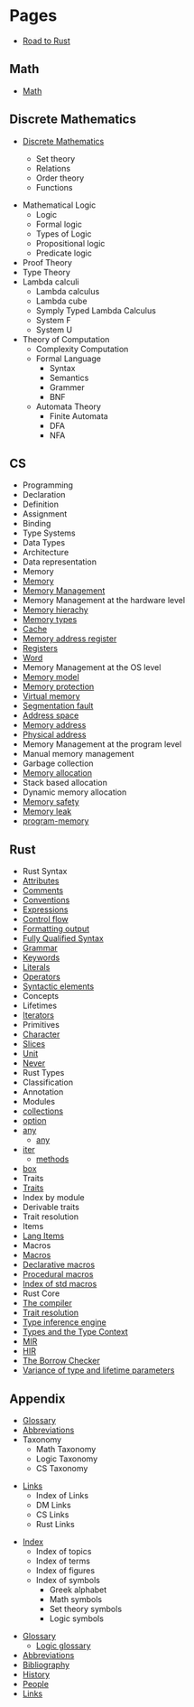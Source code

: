 # Pages

- [Road to Rust](./README.md)


## Math
- [Math](./math/README.md)

## Discrete Mathematics
- [Discrete Mathematics](./dm/README.md)


  - Set theory
  - Relations
  - Order theory
  - Functions
* Mathematical Logic
  - Logic
  - Formal logic
  - Types of Logic
  - Propositional logic
  - Predicate logic
* Proof Theory
* Type Theory
* Lambda calculi
  - Lambda calculus
  - Lambda cube
  - Symply Typed Lambda Calculus
  - System F
  - System U
* Theory of Computation
  * Complexity Computation
  * Formal Language
    - Syntax
    - Semantics
    - Grammer
    - BNF
  * Automata Theory
    - Finite Automata
    - DFA
    - NFA


## CS
- Programming
- Declaration
- Definition
- Assignment
- Binding
- Type Systems
- Data Types
- Architecture
- Data representation
- Memory
- [Memory](./cs/memory/README.md)
- [Memory Management](./cs/memory/memory-management-levels.md)
- Memory Management at the hardware level
- [Memory hierachy](cs/memory/memory-hierarchy.md)
- [Memory types](cs/memory/memory-types.md)
- [Cache](cs/memory/cache.md)
- [Memory address register](cs/memory/mar.md)
- [Registers](cs/memory/registers.md)
- [Word](cs/memory/word.md)
- Memory Management at the OS level
- [Memory model](cs/memory/memory-model.md)
- [Memory protection](cs/memory/memory-protection.md)
- [Virtual memory](cs/memory/virtual-memory.md)
- [Segmentation fault](cs/memory/segmentation-fault.md)
- [Address space](cs/memory/address-space.md)
- [Memory address](cs/memory/memory-address.md)
- [Physical address](cs/memory/physical-address.md)
- Memory Management at the program level
- Manual memory management
- Garbage collection
- [Memory allocation](cs/memory/memory-allocation.md)
- Stack based allocation
- Dynamic memory allocation
- [Memory safety](cs/memory/memory-safety.md)
- [Memory leak](cs/memory/memory-leak.md)
- [program-memory](cs/memory/program-memory.md)


## Rust
  - Rust Syntax
  - [Attributes](./rust/syntax/attributes.md)
  - [Comments](./rust/syntax/comments.md)
  - [Conventions](./rust/syntax/conventions.md)
  - [Expressions](./rust/syntax/expressions.md)
  - [Control flow](./rust/syntax/control-flow.md)
  - [Formatting output](./rust/syntax/format.md)
  - [Fully Qualified Syntax](./rust/syntax/fully-qualified-syntax.md)
  - [Grammar](./rust/syntax/grammar.md)
  - [Keywords](./rust/syntax/keywords.md)
  - [Literals](./rust/syntax/literals.md)
  - [Operators](./rust/syntax/operators.md)
  - [Syntactic elements](./rust/syntax/syntactic-elements.md)
  - Concepts
  - Lifetimes
  - [Iterators](./rust/concepts/iterators/iterators.md)
  - Primitives
  - [Character](./rust/primitives/char/char.md)
  - [Slices](./rust/primitives/slice/slice.md)
  - [Unit](./rust/primitives/unit/unit.md)
  - [Never](./rust/primitives/never/never.md)
  - Rust Types
  - Classification
  - Annotation
  - Modules
  - [collections](./rust/modules/collections/README.md)
  - [option](./rust/modules/option/README.md)
  - [any](./rust/modules/any/any.md)
    - [any](./rust/modules/any/any-trait.md)
  - [iter](./rust/modules/iter/README.md)
    - [methods](./rust/modules/iter/methods-all.md)
  - [box](./rust/modules/boxed/box.md)
  - Traits
  - [Traits](./rust/traits/README.md)
  - Index by module
  - Derivable traits
  - Trait resolution
  - Items
  - [Lang Items](./rust/items/README.md)
  - Macros
  - [Macros](./rust/macros/macro.md)
  - [Declarative macros](./rust/macros/macro-declerative.md)
  - [Procedural macros](./rust/macros/macro-procedural.md)
  - [Index of std macros](./rust/macros/macro-index.md)
  - Rust Core
  - [The compiler](./rust/core/compiler.md)
  - [Trait resolution](./rust/core/rustc/trait-resolution.md)
  - [Type inference engine](./rust/core/rustc/type-inference-engine.md)
  - [Types and the Type Context](./rust/core/rustc/types-and-the-type-context.md)
  - [MIR](./rust/core/rustc/mir.md)
  - [HIR](./rust/core/rustc/hir.md)
  - [The Borrow Checker](./rust/core/rustc/borrow-checker.md)
  - [Variance of type and lifetime parameters](./rust/core/rustc/variance-of-type-and-lifetime-parameters.md)


## Appendix

* [Glossary](appendix/glossary.md)
* [Abbreviations](appendix/abbreviations.md)
* Taxonomy
  - Math Taxonomy
  - Logic Taxonomy
  - CS Taxonomy
- [Links](appendix/links/README.md)
  - Index of Links
  - DM Links
  - CS Links
  - Rust Links
* [Index](appendix/index/README.md)
  - Index of topics
  - Index of terms
  - Index of figures
  - Index of symbols
    - Greek alphabet
    - Math symbols
    - Set theory symbols
    - Logic symbols

- [Glossary](appendix/glossary.md)
  - [Logic glossary](appendix/glossary_dm.md)
- [Abbreviations](appendix/abbreviations.md)
- [Bibliography](appendix/bibliography.md)
- [History](appendix/history.md)
- [People](appendix/people.md)
- [Links](appendix/links/README.md)

